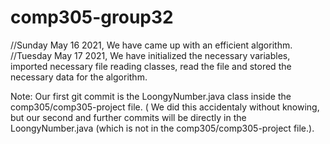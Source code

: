 # comp305-group32
//Sunday May 16 2021, We have came up with an efficient algorithm.
//Tuesday May 17 2021, We have initialized the necessary variables, imported necessary file reading classes, read the file and stored the necessary data for the algorithm.


Note: Our first git commit is the LoongyNumber.java class inside the comp305/comp305-project file. ( We did this accidentaly without knowing, but our second and further commits will be directly in the LoongyNumber.java (which is not in the comp305/comp305-project file.).
